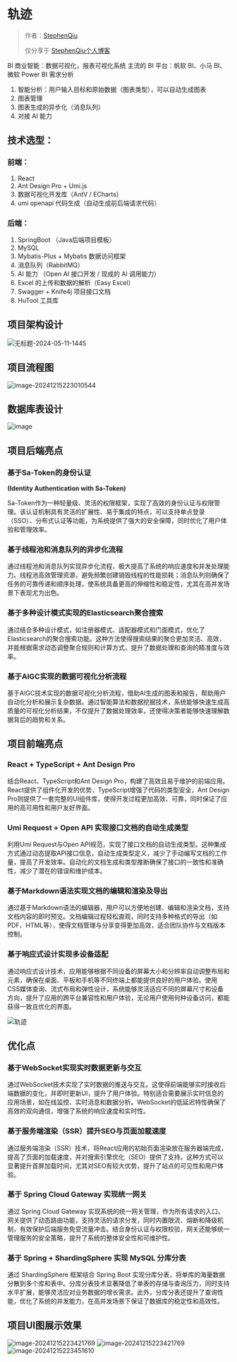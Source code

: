 # 轨迹

> 作者：[StephenQiu](https://stephenqhd30.github.io/)
>
> 仅分享于 [StephenQiu个人博客](https://stephenqhd30.github.io/)


BI 商业智能：数据可视化，报表可视化系统
主流的 BI 平台：帆软 BI、小马 BI、微软 Power BI
需求分析
1. 智能分析：用户输入目标和原始数据（图表类型），可以自动生成图表
2. 图表管理
3. 图表生成的异步化（消息队列）
4. 对接 AI 能力

## 技术选型：
### 前端：
1. React
2. Ant Design Pro + Umi.js
3. 数据可视化开发库（AntV / ECharts）
4. umi openapi 代码生成（自动生成前后端请求代码）

### 后端：
1. SpringBoot （Java后端项目模板）
2. MySQL
3. Mybatis-Plus + Mybatis 数据访问框架
4. 消息队列（RabbitMQ）
5. AI 能力 （Open AI 接口开发 / 现成的 AI 调用能力）
6. Excel 的上传和数据的解析（Easy Excel）
7. Swagger + Knife4j 项目接口文档
8. HuTool 工具库

## 项目架构设计

![无标题-2024-05-11-1445](./docs/无标题-2024-05-11-1445.png)

## 项目流程图

![image-20241215223010544](./docs/image-20241215223010544.png)

## 数据库表设计
![image](./docs/image.png)


## 项目后端亮点

### 基于Sa-Token的身份认证

**(Identity Authentication with Sa-Token)**

Sa-Token作为一种轻量级、灵活的权限框架，实现了高效的身份认证与权限管理。该认证机制具有灵活的扩展性、易于集成的特点，可以支持单点登录（SSO）、分布式认证等功能，为系统提供了强大的安全保障，同时优化了用户体验和管理效率。

### 基于线程池和消息队列的异步化流程

通过线程池和消息队列实现异步化流程，极大提高了系统的响应速度和并发处理能力。线程池高效管理资源，避免频繁创建销毁线程的性能损耗；消息队列则确保了任务的可靠传递和顺序处理，使系统具备更高的伸缩性和稳定性，尤其在高并发场景下表现尤为出色。

### 基于多种设计模式实现的Elasticsearch聚合搜索 

通过结合多种设计模式，如注册器模式、适配器模式和门面模式，优化了Elasticsearch的聚合搜索功能。这种方法使得搜索结果的聚合更加灵活、高效，并能根据需求动态调整聚合规则和计算方式，提升了数据处理和查询的精准度与效率。

### 基于AIGC实现的数据可视化分析流程

基于AIGC技术实现的数据可视化分析流程，借助AI生成的图表和报告，帮助用户自动化分析和展示复杂数据。通过智能算法和数据挖掘技术，系统能够快速生成高质量的可视化分析结果，不仅提升了数据处理效率，还使得决策者能够快速理解数据背后的趋势和关系。



## 项目前端亮点

### React + TypeScript + Ant Design Pro

结合React、TypeScript和Ant Design Pro，构建了高效且易于维护的前端应用。React提供了组件化开发的优势，TypeScript增强了代码的类型安全，Ant Design Pro则提供了一套完整的UI组件库，使得开发过程更加高效、可靠，同时保证了应用的高可用性和用户友好界面。

### Umi Request + Open API 实现接口文档的自动生成类型

利用Umi Request与Open API规范，实现了接口文档的自动生成类型。这种集成方式通过动态提取API接口信息，自动生成类型定义，减少了手动编写文档的工作量，提高了开发效率。自动化的文档生成和类型推断确保了接口的一致性和准确性，减少了潜在的错误和维护成本。

### 基于Markdown语法实现文档的编辑和渲染及导出

通过基于Markdown语法的编辑器，用户可以方便地创建、编辑和渲染文档，支持文档内容的即时预览。文档编辑过程轻松直观，同时支持多种格式的导出（如PDF、HTML等），使得文档管理与分享变得更加高效，适合团队协作与文档版本控制。

### 基于响应式设计实现多设备适配

通过响应式设计技术，应用能够根据不同设备的屏幕大小和分辨率自动调整布局和元素，确保在桌面、平板和手机等不同终端上都能提供良好的用户体验。使用CSS媒体查询、流式布局和弹性设计，系统能够灵活适应不同的屏幕尺寸和设备方向，提升了应用的跨平台兼容性和用户体验，无论用户使用何种设备访问，都能获得一致且优化的界面。

![轨迹](./docs/轨迹.png)

## 优化点

### 基于WebSocket实现实时数据更新与交互

通过WebSocket技术实现了实时数据的推送与交互。这使得前端能够实时接收后端数据的变化，并即时更新UI，提升了用户体验。特别适合需要展示实时信息的应用场景，如在线监控、实时消息和数据分析。WebSocket的低延迟特性确保了高效的双向通信，增强了系统的响应速度和实时性。

### 基于服务端渲染（SSR）提升SEO与页面加载速度

通过服务端渲染（SSR）技术，将React应用的初始页面渲染放在服务器端完成，提高了页面的加载速度，并对搜索引擎优化（SEO）提供了支持。这种方式可以显著提升首屏加载时间，尤其对SEO有较大优势，提升了站点的可见性和用户体验。

### 基于 Spring Cloud Gateway 实现统一网关

通过 Spring Cloud Gateway 实现系统的统一网关管理，作为所有请求的入口。网关提供了动态路由功能，支持灵活的请求分发，同时内置限流、熔断和降级机制，有效保护后端服务免受流量冲击。结合身份认证与权限校验，网关还能够统一管理服务的安全策略，提升了系统的整体安全性和可维护性。

### 基于 Spring + ShardingSphere 实现 MySQL 分库分表

通过 ShardingSphere 框架结合 Spring Boot 实现分库分表，将单库的海量数据分散到多个库和表中。分库分表技术显著降低了单表的存储与查询压力，同时支持水平扩展，能够灵活应对业务数据的增长需求。此外，分库分表还提升了查询性能，优化了系统的并发能力，在高并发场景下保证了数据库的稳定性和高效性。



## 项目UI图展示效果

![image-20241215223421769](./docs/轨迹Mobile作品集.png)
![image-20241215223421769](./docs/image-20241215223421769.png)
![image-20241215223451610](./docs/image-20241215223451610.png)
